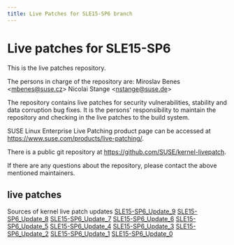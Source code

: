 ```yaml
---
title: Live Patches for SLE15-SP6 branch
---
```

# Live patches for SLE15-SP6
This is the live patches repository.

The persons in charge of the repository are:
Miroslav Benes <[mbenes@suse.cz](mailto:mbenes@suse.cz?subject=SLE15-SP6_Update_9%20branch)>
Nicolai Stange <[nstange@suse.de](mailto:nstange@suse.de?subject=SLE15-SP6_Update_9%20branch)>

The repository contains live patches for security vulnerabilities,
stability and data corruption bug fixes. It is the persons'
responsibility to maintain the repository and checking in the live
patches to the build system.

SUSE Linux Enterprise Live Patching product page can be accessed at
https://www.suse.com/products/live-patching/.

There is a public git repository at
https://github.com/SUSE/kernel-livepatch.

If there are any questions about the repository, please contact the
above mentioned maintainers.


## live patches
Sources of kernel live patch updates [SLE15-SP6_Update_9](https://github.com/SUSE/kernel-livepatch/tree/SLE15-SP6_Update_9) [SLE15-SP6_Update_8](https://github.com/SUSE/kernel-livepatch/tree/SLE15-SP6_Update_8) [SLE15-SP6_Update_7](https://github.com/SUSE/kernel-livepatch/tree/SLE15-SP6_Update_7) [SLE15-SP6_Update_6](https://github.com/SUSE/kernel-livepatch/tree/SLE15-SP6_Update_6) [SLE15-SP6_Update_5](https://github.com/SUSE/kernel-livepatch/tree/SLE15-SP6_Update_5) [SLE15-SP6_Update_4](https://github.com/SUSE/kernel-livepatch/tree/SLE15-SP6_Update_4) [SLE15-SP6_Update_3](https://github.com/SUSE/kernel-livepatch/tree/SLE15-SP6_Update_3) [SLE15-SP6_Update_2](https://github.com/SUSE/kernel-livepatch/tree/SLE15-SP6_Update_2) [SLE15-SP6_Update_1](https://github.com/SUSE/kernel-livepatch/tree/SLE15-SP6_Update_1) [SLE15-SP6_Update_0](https://github.com/SUSE/kernel-livepatch/tree/SLE15-SP6_Update_0)
